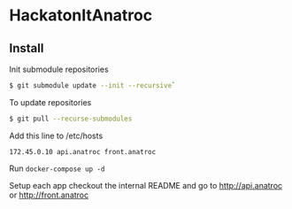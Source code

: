 # HackatonItAnatroc

## Install

Init submodule repositories

```bash
$ git submodule update --init --recursive`
```

To update repositories

```bash
$ git pull --recurse-submodules
```

Add this line to /etc/hosts
```
172.45.0.10 api.anatroc front.anatroc
```

Run `docker-compose up -d`

Setup each app checkout the internal README and go to http://api.anatroc or http://front.anatroc
